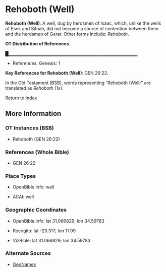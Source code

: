 # Rehoboth (Well)
**Rehoboth (Well)**. 
A well, dug by herdsmen of Isaac, which, unlike the wells of Esek and Sitnah, did not become a source of contention between them and the herdsmen of Gerar. 
Other forms include: 
*Rehoboth*. 


**OT Distribution of References**

█▁▁▁▁▁▁▁▁▁▁▁▁▁▁▁▁▁▁▁▁▁▁▁▁▁▁▁▁▁▁▁▁▁▁▁▁▁▁
* References: Genesis: 1



**Key References for Rehoboth (Well)**: 
GEN 26:22. 


In the Old Testament (BSB), words representing “Rehoboth (Well)” are translated as 
*Rehoboth* (1x). 




Return to [Index](00-Index.md)

## More Information

### OT Instances (BSB)

* Rehoboth (GEN 26:22)



### References (Whole Bible)

* GEN 26:22


### Place Types

* OpenBible.info: well

* ACAI: well



### Geographic Coordinates

* OpenBible.info: lat 31.066829; lon 34.59783

* Recogito: lat -23.317; lon 17.09

* VizBible: lat 31.066829; lon 34.59783



### Alternate Sources

* [GeoNames](http://sws.geonames.org/3353540)



